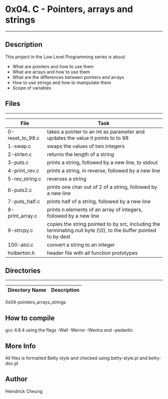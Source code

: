# 0x04. C - Pointers, arrays and strings
---
## Description

This project in the Low Level Programming series is about:
* What are pointers and how to use them
* What are arrays and how to use them
* What are the differences between pointers and arrays
* How to use strings and how to manipulate them
* Scope of variables

## Files
---
File|Task
---|---
0-reset_to_98.c | takes a pointer to an int as parameter and updates the value it points to to 98
1-swap.c | swaps the values of two integers
2-strlen.c | returns the length of a string
3-puts.c | prints a string, followed by a new line, to stdout
4-print_rev.c | prints a string, in reverse, followed by a new line
5-rev_string.c | reverses a string
6-puts2.c | prints one char out of 2 of a string, followed by a new line
7-puts_half.c | prints half of a string, followed by a new line
8-print_array.c | prints n elements of an array of integers, followed by a new line
9-strcpy.c | copies the string pointed to by src, including the terminating null byte (\0), to the buffer pointed to by dest
100-atoi.c | convert a string to an integer
holberton.h | header file with all function prototypes

## Directories
---
Directory Name | Description
---|---
0x04-pointers_arrays_strings

## How to compile
gcc 4.8.4 using the flags -Wall -Werror -Wextra and -pedantic

## More Info
All files is formatted Betty style and checked using betty-style.pl and betty-doc.pl

## Author
Heindrick Cheung
